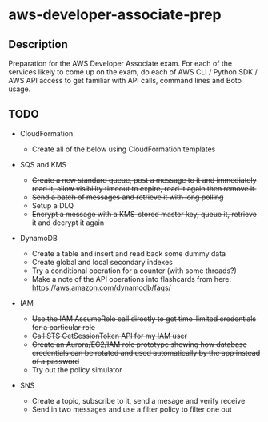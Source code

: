 # aws-developer-associate-prep

## Description

Preparation for the AWS Developer Associate exam. For each of the services
likely to come up on the exam, do each of AWS CLI / Python SDK / AWS API access
to get familiar with API calls, command lines and Boto usage.

## TODO

- CloudFormation
    - Create all of the below using CloudFormation templates

- SQS and KMS
    - ~~Create a new standard queue, post a message to it and immediately read
      it, allow visibility timeout to expire, read it again then remove it.~~
    - ~~Send a batch of messages and retrieve it with long polling~~
    - Setup a DLQ
    - ~~Encrypt a message with a KMS-stored master key, queue it, retrieve it and
      decrypt it again~~

- DynamoDB
    - Create a table and insert and read back some dummy data
    - Create global and local secondary indexes
    - Try a conditional operation for a counter (with some threads?)
    - Make a note of the API operations into flashcards from here:
      https://aws.amazon.com/dynamodb/faqs/

- IAM
    - ~~Use the IAM AssumeRole call directly to get time-limited credentials for
      a particular role~~
    - ~~Call STS GetSessionToken API for my IAM user~~
    - ~~Create an Aurora/EC2/IAM role prototype showing how database credentials
      can be rotated and used automatically by the app instead of a password~~
    - Try out the policy simulator

- SNS
    - Create a topic, subscribe to it, send a mesage and verify receive
    - Send in two messages and use a filter policy to filter one out
